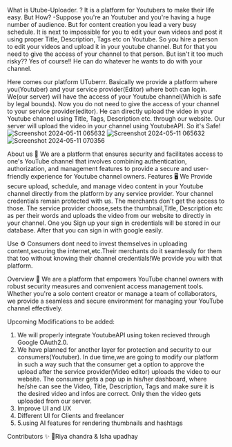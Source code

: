 
What is Utube-Uploader. ?
It is a platform for Youtubers to make their life easy. But How? -Suppose you're an Youtuber and you're having a huge number of audience. But for content creation you lead a very busy schedule. It is next to impossible for you to edit your own videos and post it using proper Title, Description, Tags etc on Youtube. So you hire a person to edit your videos and upload it in your youtube channel. But for that you need to give the access of your channel to that person. But isn't it too much risky?? Yes of course!! He can do whatever he wants to do with your channel.



Here comes our platform UTuberrr.
Basically we provide a platform where you(Youtuber) and your service provider(Editor) where both can login. We(our server) will have the access of your Youtube channel(Which is safe by legal bounds). Now you do not need to give the access of your channel to your service provider(editor). He can directly upload the video in your Youtube channel using Title, Tags, Description etc. through our website. Our server will upload the video in your channel using YoutubeAPI. So it's Safe!
![Screenshot 2024-05-11 065632](https://github.com/Riya-chandra/Utube-Uploader/assets/136116667/eec38648-f14c-4476-b42c-70eee125f692)
![Screenshot 2024-05-11 065632](https://github.com/Riya-chandra/Utube-Uploader/assets/136116667/520e5165-cace-4143-b5cf-248819bf9041)
![Screenshot 2024-05-11 070356](https://github.com/Riya-chandra/Utube-Uploader/assets/136116667/721e0661-f92a-44be-90d9-a3c7f8dfd963)





 About us 💜
We are a platform that ensures security and facilitates access to one's YouTube channel that involves combining authentication, authorization, and management features to provide a secure and user-friendly experience for Youtube channel owners.
 
Features 🖥️
We Provide secure upload, schedule, and manage video content in your Youtube channel directly from the platform by any service provider.
Your channel credentials remain protected with us. The merchants don't get the access to those.
The service provider choose,sets the thumbnail,Title, Description etc as per their words and uploads the video from our website to directly in your channel.
One you Sign up your sign in credentials will be stored in our database.
After that you can sign in with google easily.


Use ⚙️
Consumers dont need to invest themselves in uploading content,securing the internet,etc.Their merchants do it seamlessly for them that too without knowing their channel credentials!We provide you with that platform.


Overview 📖
We are a platform that empowers YouTube channel owners with robust security measures and convenient access management tools. Whether you're a solo content creator or manage a team of collaborators, we provide a seamless and secure environment for managing your YouTube channel effectively.


Upcoming Modifications to be added:
 1. We will properly integrate YoutubeAPI using token recieved through Google OAuth2.0.
 2. We have planned for another layer for protection and security to our consumers(Youtuber). In due time,we are going to modify our platform in such a way such that the consumer get a option to approve the upload after the service provider(Video editor) uploads the video to our website. The consumer gets a pop up in his/her dashboard, where he/she can see the Video, Title, Description, Tags and make sure it is the desired video and infos are correct. Only then the video gets uploaded from our server.
 3. Improve UI and UX
 4. Different UI for Clients and freelancer
 5. 5.using AI features for rendering thumbnails and hashtags

    

Contributors ✨
💜Riya chandra & Isha upadhay
